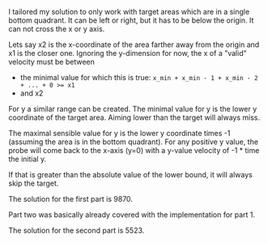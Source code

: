 I tailored my solution to only work with target areas which are in a single bottom quadrant.
It can be left or right, but it has to be below the origin.
It can not cross the x or y axis.

Lets say x2 is the x-coordinate of the area farther away from the origin and x1 is the closer one.
Ignoring the y-dimension for now, the x of a "valid" velocity must be between
* the minimal value for which this is true: `x_min + x_min - 1 + x_min - 2 + ... + 0 >= x1`
* and x2

For y a similar range can be created.
The minimal value for y is the lower y coordinate of the target area. Aiming lower than the target will always miss.

The maximal sensible value for y is the lower y coordinate times -1 (assuming the area is in the bottom quadrant).
For any positive y value, the probe will come back to the x-axis (y=0) with a y-value velocity of -1 * time the initial y.

If that is greater than the absolute value of the lower bound, it will always skip the target.

The solution for the first part is 9870.

Part two was basically already covered with the implementation for part 1.

The solution for the second part is 5523.
